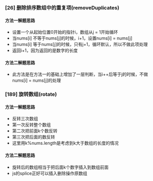 ### [26] 删除排序数组中的重复项(removeDuplicates)

#### 方法一解题思路
- 设置一个从起始位置0开始的指针i，数组从j = 1开始循环
- 当nums[i] 不等于nums[j]的时候，i+1，设置nums[i] = nums[j]
- 当nums[i] 等于nums[j]的时候，只有j+1，循环默认，所以不做此项处理
- 返回i+1，因为返回的是数字的长度

#### 方法二解题思路
- 此方法是在方法一的基础上增加了一层判断，当i++后等于j的时候，不做nums[i] = nums[j]的处理

### [189] 旋转数组(rotate)

#### 方法一解题思路
- 反转三次数组
- 第一次反转整个数组
- 第二次把前面k个数反转
- 第三次把后面的数反转
- 这里用k%nums.length是考虑到k大于数组的长度的情况

#### 方法二解题思路
- 旋转后的数组相当于把后面k个数字插入到数组前面
- js的splice正好可以插入删除操作原数组
